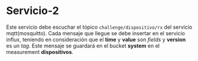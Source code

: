 # Servicio-2

Este servicio debe escuchar el tópico `challenge/dispositivo/rx` del servicio mqtt(mosquitto).
Cada mensaje que llegue se debe insertar en el servicio influx, teniendo en consideración que el **time** y **value** son *fields* y **version** es un *tag*.
Este mensaje se guardará en el bucket **system** en el measurement **dispositivos**.